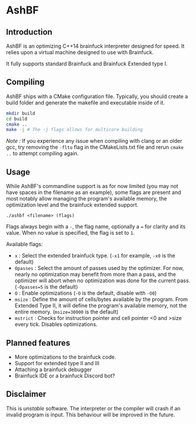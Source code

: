 # AshBF

## Introduction

AshBF is an optimizing C++14 brainfuck interpreter designed for speed. It relies upon a virtual machine designed to use with Brainfuck.

It fully supports standard Brainfuck and Brainfuck Extended type I.

## Compiling

AshBF ships with a CMake configuration file. Typically, you should create a build folder and generate the makefile and executable inside of it.

```bash
mkdir build
cd build
cmake ..
make -j # The -j flags allows for multicore building
```

*Note :* If you experience any issue when compiling with clang or an older gcc, try removing the `-flto` flag in the CMakeLists.txt file and rerun `cmake ..` to attempt compiling again.

## Usage

While AshBF's commandline support is as for now limited (you may not have spaces in the filename as an example), some flags are present and most notably allow managing the program's available memory, the optimization level and the brainfuck extended support.

``./ashbf <filename> (flags)``

Flags always begin with a ``-``, the flag name, optionally a ``=`` for clarity and its value. When no value is specified, the flag is set to ``1``.

Available flags:

- ``x`` : Select the extended brainfuck type. (``-x1`` for example, ``-x0`` is the default)
- ``Opasses`` : Select the amount of passes used by the optimizer. For now, nearly no optimization may benefit from more than a pass, and the optimizer will abort when no optimization was done for the current pass. (``-Opasses=5`` is the default)
- ``O`` : Enable optimizations (``-O`` is the default, disable with ``-O0``)
- ``msize`` : Define the amount of cells/bytes available by the program. From Extended Type II, it will define the program's available memory, not the entire memory. (``msize=30000`` is the default)
- ``mstrict`` : Checks for instruction pointer and cell pointer <0 and >size every tick. Disables optimizations.

## Planned features

- More optimizations to the brainfuck code.
- Support for extended type II and III
- Attaching a brainfuck debugger
- Brainfuck IDE or a brainfuck Discord bot?

## Disclaimer

This is *unstable* software. The interpreter or the compiler will crash if an invalid program is input. This behaviour will be improved in the future.
